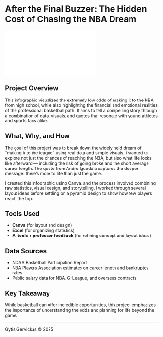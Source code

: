 # After the Final Buzzer: The Hidden Cost of Chasing the NBA Dream

![NBA Dream Infographic](Title%20(1).pdf)

## Project Overview

This infographic visualizes the extremely low odds of making it to the NBA from high school, while also highlighting the financial and emotional realities of the professional basketball path. It aims to tell a compelling story through a combination of data, visuals, and quotes that resonate with young athletes and sports fans alike.

## What, Why, and How

The goal of this project was to break down the widely held dream of "making it to the league" using real data and simple visuals. I wanted to explore not just the chances of reaching the NBA, but also what life looks like afterward — including the risk of going broke and the short average career length. The quote from Andre Iguodala captures the deeper message: there’s more to life than just the game.

I created this infographic using Canva, and the process involved combining raw statistics, visual design, and storytelling. I worked through several layout ideas before settling on a pyramid design to show how few players reach the top.

## Tools Used

- **Canva** (for layout and design)
- **Excel** (for organizing statistics)
- **AI tools + professor feedback** (for refining concept and layout ideas)

## Data Sources

- NCAA Basketball Participation Report
- NBA Players Association estimates on career length and bankruptcy rates
- Public salary data for NBA, G-League, and overseas contracts

## Key Takeaway

While basketball can offer incredible opportunities, this project emphasizes the importance of understanding the odds and planning for life beyond the game.

---

Gytis Gervickas © 2025
